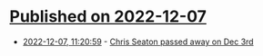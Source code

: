 # [Published on 2022-12-07](index.md)

* [2022-12-07, 11:20:59](https://news.ycombinator.com/item?id=33893120) - [Chris Seaton passed away on Dec 3rd](https://twitter.com/flavorjones/status/1600436490885947393)
